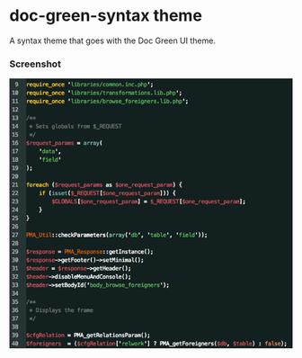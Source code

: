 # doc-green-syntax theme

A syntax theme that goes with the Doc Green UI theme.

### Screenshot

![A screenshot of your theme](https://github.com/pkrll/doc-green-syntax/blob/master/doc-green-syntax-preview.png?raw=true)
